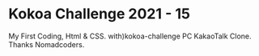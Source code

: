 # Kokoa Challenge 2021 - 15

My First Coding, Html & CSS. with)kokoa-challenge
PC KakaoTalk Clone.
Thanks Nomadcoders.